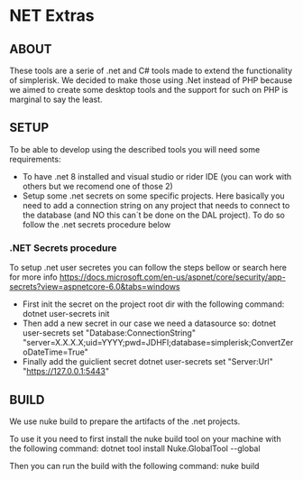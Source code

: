 # NET Extras

## ABOUT

These tools are a serie of .net and C# tools made to extend the functionality of simplerisk. We decided to make those using .Net instead of PHP because we aimed to create some desktop tools and the support for such on PHP is marginal to say the least. 


## SETUP

To be able to develop using the described tools you will need some requirements:

- To have .net 8 installed and visual studio or rider IDE (you can work with others but we recomend one of those 2) 
- Setup some .net secrets on some specific projects. Here basically you need to add a connection string on any project that needs to connect to the database (and NO this can´t be done on the DAL project). To do so follow the .net secrets procedure below



### .NET Secrets procedure

To setup .net user secretes you can follow the steps bellow or search here for more info https://docs.microsoft.com/en-us/aspnet/core/security/app-secrets?view=aspnetcore-6.0&tabs=windows

- First init the secret on the project root dir with the following command: dotnet user-secrets init
- Then add a new secret in our case we need a datasource so: dotnet user-secrets set "Database:ConnectionString" "server=X.X.X.X;uid=YYYY;pwd=JDHFI;database=simplerisk;ConvertZeroDateTime=True"
- Finally add the guiclient secret dotnet user-secrets set "Server:Url" "https://127.0.0.1:5443"


## BUILD

We use nuke build to prepare the artifacts of the .net projects. 

To use it you need to first install the nuke build tool on your machine with the following command: dotnet tool install Nuke.GlobalTool --global

Then you can run the build with the following command: nuke build


